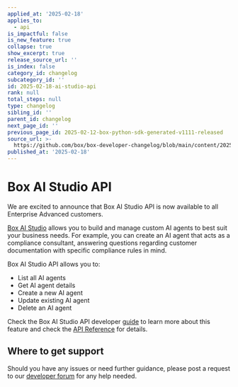 ```yaml
---
applied_at: '2025-02-18'
applies_to:
  - api
is_impactful: false
is_new_feature: true
collapse: true
show_excerpt: true
release_source_url: ''
is_index: false
category_id: changelog
subcategory_id: ''
id: 2025-02-18-ai-studio-api
rank: null
total_steps: null
type: changelog
sibling_id: ''
parent_id: changelog
next_page_id: ''
previous_page_id: 2025-02-12-box-python-sdk-generated-v1111-released
source_url: >-
  https://github.com/box/box-developer-changelog/blob/main/content/2025/02-18-ai-studio-api.md
published_at: '2025-02-18'
---
```

# Box AI Studio API

We are excited to announce that Box AI Studio API is now available to all Enterprise Advanced customers.

[Box AI Studio][ai-studio] allows you to build and manage custom AI agents to
best suit your business needs. For example, you can create an AI agent
that acts as a compliance consultant, answering questions regarding customer
documentation with specific compliance rules in mind.

<!-- more -->

Box AI Studio API allows you to:

* List all AI agents
* Get AI agent details
* Create a new AI agent
* Update existing AI agent
* Delete an AI agent

Check the Box AI Studio API developer [guide][guide] to learn more about this feature and check the [API Reference][reference] for details.

## Where to get support

Should you have any issues or need further guidance, please post a request to our [developer forum][community] for any help needed.

[ai-studio]: https://support.box.com/hc/en-us/articles/37228079461267-Enabling-Box-AI-Studio-and-Managing-Agents
[community]: https://community.box.com/
[guide]: https://developer.box.com/guides/ai-studio/getting-started-ai-studio
[reference]: https://developer.box.com/reference/get-ai-agents/